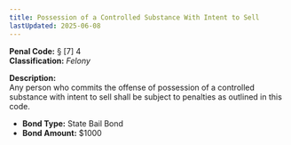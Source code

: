 ```yaml
---
title: Possession of a Controlled Substance With Intent to Sell
lastUpdated: 2025-06-08
---
```


**Penal Code:** § [7] 4  
**Classification:** *Felony*

**Description:**  
Any person who commits the offense of possession of a controlled substance with intent to sell shall be subject to penalties as outlined in this code.

- **Bond Type:** State Bail Bond  
- **Bond Amount:** $1000
